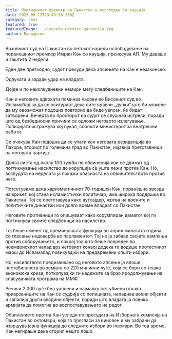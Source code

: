 ```yaml
---
title: Поранешниот премиер на Пакистан е ослободен со кауција
date: 2023-05-12T23:43:58.266Z
category: свет
featured: true
featuredImage: ../img/eks-premier-garancija.jpg
author: Вардарски
---
```

Врховниот суд на Пакистан во петокот нареди ослободување на поранешниот премиер Имран Кан со кауција, пренесува АП. Му даваше и заштита 2 недели.

Еден ден претходно, судот пресуди дека апсењето на Кан е незаконско.

Одлуката и зададе удар на владата.

Дојде и по неколкудневни немири меѓу следбениците на Кан.

Кан и неговите адвокати поминаа часови во Високиот суд во Исламабад за да се осигураат дека сите правни „дупки“ што би можеле да му овозможат подоцна повторно да биде уапсен, ќе бидат затворени. Вечерта во просторот на судот се слушнаа истрели, поради што од безбедносни причини се одложи неговото излегување. Полицијата истражува кој пукал, соопшти министерот за внатрешни работи.

Се очекува Кан подоцна да се упати кон неговата резиденција во Лахоре, вториот по големина град во Пакистан, изјавија претставници на неговата партија.

Долга листа од околу 100 тужби по обвиненија кои се движат од поттикнување насилство до корупција сè уште лежи против Кан. Но, возбудата на неделата ја покажа опасноста на обвинителството против него.

Потсетуваме дека харизматичниот 70-годишен Кан, поранешна ѕвезда на крикет, кој стана исламистички политичар, има широка поддршка во Пакистан. Тој се претставува како аутсајдер, жртва на воените и политичките династии кои долго време владеат со Пакистан.

Неговите противници го опишуваат како корумпиран демагог кој ги поттикнува своите следбеници на насилство.

Тој беше сменет од премиерската функција во април минатата година со гласање недоверба во парламентот. Тој не ја забави својата кампања против соборувањето, и покрај тоа што беше повреден во ноемврискиот напад врз неговиот конвој додека го водеше протестниот марш до Исламабад повикувајќи на предвремени општи избори.

Но, насилството предизвикано од неговото апсење ја влоши нестабилноста во земјата со 220 милиони луѓе, која се бори со тешка економска криза, поткопувајќи ги надежите за брзо продолжување на спасувачката програма на ММФ.

Речиси 2.000 луѓе беа уапсени и најмалку пет убиени откако приврзаниците на Кан се судрија со полицијата, нападнаа воени објекти и запалија други владини објекти, поради што владата ја повика армијата да помогне во воспоставувањето на редот.

Обвинението против Кан уследи по пресудата на Изборната комисија на Пакистан во октомври, која го прогласи за виновен и му забрани да извршува јавна функција до следните избори во ноември. Во тоа време, Кан негираше дека сторил нешто лошо.